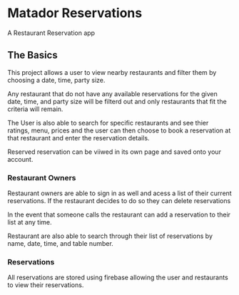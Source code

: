 # Matador Reservations
A Restaurant Reservation app

## The Basics
This project allows a user to view nearby restaurants and filter them by choosing a date, time, party size.

Any restaurant that do not have any available reservations for the given date, time, and party size will be filterd out and only restaurants that fit the criteria will remain.

The User is also able to search for specific restaurants and see thier ratings, menu, prices and the user can then choose to book a reservation at that restaurant and enter the reservation details.

Reserved reservation can be viiwed in its own page and saved onto your account.

### Restaurant Owners
Restaurant owners are able to sign in as well and acess a list of their current reservations. If the restaurant decides to do so they can delete reservations

In the event that someone calls the restaurant can add a reservation to their list at any time.

Restaurant are also able to search through their list of reservations by name, date, time, and table number.

### Reservations
All reservations are stored using firebase allowing the user and restaurants to view their reservations.
